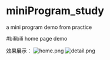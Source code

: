 # miniProgram_study
a  mini program demo from practice

#bilibili home page demo

效果展示：
![home.png](https://i.loli.net/2020/03/03/DILbjZtEUBpiTV1.png)
![detail.png](https://i.loli.net/2020/03/03/VjRd6P2UzbXIwSa.png)